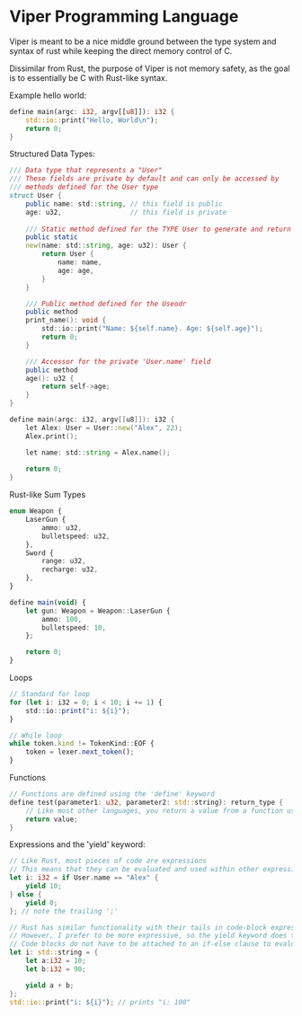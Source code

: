 # Viper Programming Language

Viper is meant to be a nice middle ground between the type system and syntax of rust while keeping the direct memory control of C. 

Dissimilar from Rust, the purpose of Viper is not memory safety, as the goal is to essentially be C with Rust-like syntax. 

Example hello world:
```rust
define main(argc: i32, argv[[u8]]): i32 {
    std::io::print("Hello, World\n");
    return 0;
}
```

Structured Data Types:
```d
/// Data type that represents a "User"
/// These fields are private by default and can only be accessed by 
/// methods defined for the User type
struct User {
    public name: std::string, // this field is public
    age: u32,                 // this field is private
    
    /// Static method defined for the TYPE User to generate and return a new user from the defined values
    public static
    new(name: std::string, age: u32): User {
        return User {
            name: name,
            age: age,
        }
    }

    /// Public method defined for the Useodr
    public method 
    print_name(): void {
        std::io::print("Name: ${self.name}. Age: ${self.age}");
        return 0;
    }

    /// Accessor for the private 'User.name' field 
    public method 
    age(): u32 {
        return self->age;
    }
}

define main(argc: i32, argv[[u8]]): i32 {
    let Alex: User = User::new("Alex", 22);
    Alex.print();

    let name: std::string = Alex.name();
    
    return 0;
}
```

Rust-like Sum Types
```ts
enum Weapon {
    LaserGun {
        ammo: u32,
        bulletspeed: u32,
    },
    Sword {
        range: u32,
        recharge: u32,
    },
}

define main(void) {
    let gun: Weapon = Weapon::LaserGun {
        ammo: 100,
        bulletspeed: 10,
    };

    return 0;
}
```

Loops
```ts
// Standard for loop
for (let i: i32 = 0; i < 10; i += 1) {
    std::io::print("i: ${i}");
}

// While loop
while token.kind != TokenKind::EOF {
    token = lexer.next_token();
}
```

Functions
```rust
// Functions are defined using the 'define' keyword
define test(parameter1: u32, parameter2: std::string): return_type {
    // Like most other languages, you return a value from a function using the 'return' keyword
    return value;
}
```

Expressions and the 'yield' keyword:
```rust
// Like Rust, most pieces of code are expressions
// This means that they can be evaluated and used within other expressions
let i: i32 = if User.name == "Alex" {
    yield 10;
} else {
    yield 0;
}; // note the trailing ';'

// Rust has similar functionality with their tails in code-block expressions.
// However, I prefer to be more expressive, so the yield keyword does this for Viper.
// Code blocks do not have to be attached to an if-else clause to evaluate
let i: std::string = {
    let a:i32 = 10;
    let b:i32 = 90;

    yield a + b;
};
std::io::print("i: ${i}"); // prints "i: 100"
```
